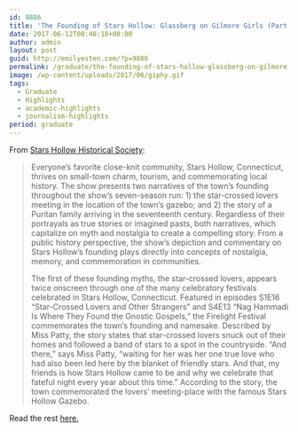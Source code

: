 ```yaml
---
id: 9886
title: 'The Founding of Stars Hollow: Glassberg on Gilmore Girls (Part One)'
date: 2017-06-12T00:40:18+00:00
author: admin
layout: post
guid: http://emilyesten.com/?p=9886
permalink: /graduate/the-founding-of-stars-hollow-glassberg-on-gilmore-girls-part-one/
image: /wp-content/uploads/2017/06/giphy.gif
tags:
  - Graduate
  - Highlights
  - academic-highlights
  - journalism-highlights
period: graduate
---
```

From [Stars Hollow Historical Society](https://starshollowhistoricalsociety.wordpress.com/2017/06/10/the-founding-of-stars-hollow-glassberg-on-gilmore-girls-part-one-by-emily-esten/):

> Everyone’s favorite close-knit community, Stars Hollow, Connecticut, thrives on small-town charm, tourism, and commemorating local history. The show presents two narratives of the town’s founding throughout the show’s seven-season run: 1) the star-crossed lovers meeting in the location of the town’s gazebo; and 2) the story of a Puritan family arriving in the seventeenth century. Regardless of their portrayals as true stories or imagined pasts, both narratives, which capitalize on myth and nostalgia to create a compelling story. From a public history perspective, the show’s depiction and commentary on Stars Hollow’s founding plays directly into concepts of nostalgia, memory, and commemoration in communities.
>
> The first of these founding myths, the star-crossed lovers, appears twice onscreen through one of the many celebratory festivals celebrated in Stars Hollow, Connecticut. Featured in episodes S1E16 “Star-Crossed Lovers and Other Strangers” and S4E13 “Nag Hammadi Is Where They Found the Gnostic Gospels,” the Firelight Festival commemorates the town’s founding and namesake. Described by Miss Patty, the story states that star-crossed lovers snuck out of their homes and followed a band of stars to a spot in the countryside. “And there,” says Miss Patty, “waiting for her was her one true love who had also been led here by the blanket of friendly stars. And that, my friends is how Stars Hollow came to be and why we celebrate that fateful night every year about this time.” According to the story, the town commemorated the lovers’ meeting-place with the famous Stars Hollow Gazebo.

Read the rest [here.](https://starshollowhistoricalsociety.wordpress.com/2017/06/10/the-founding-of-stars-hollow-glassberg-on-gilmore-girls-part-one-by-emily-esten/)
